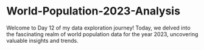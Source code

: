 # World-Population-2023-Analysis
Welcome to Day 12 of my data exploration journey! Today, we delved into the fascinating realm of world population data for the year 2023, uncovering valuable insights and trends.
